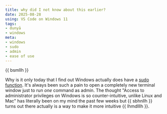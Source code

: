 ```yaml
---
title: why did I not know about this earlier?
date: 2025-08-28
using: VS Code on Windows 11
tags:
- dunyā
- windows
meta:
- windows
- sudo
- admin
- ease of use
---
```


{{ bsmllh }}

Why is it only today that I find out Windows actually does have a [sudo function](https://learn.microsoft.com/en-us/windows/advanced-settings/sudo/). It's always been such a pain to open a completely new terminal window just to run *one* command as admin. The thought "Access to administrator privileges on Windows is so counter-intuitive, unlike Linux and Mac" has literally been on my mind the past few weeks but {{ sbhnllh }} turns out there actually is a way to make it more intuitive {{ lhmdlllh }}.